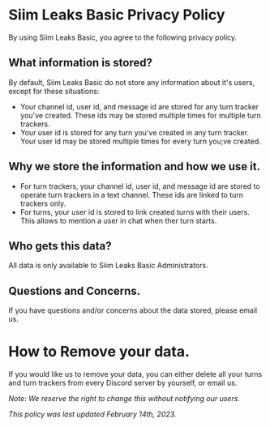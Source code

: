 # Siim Leaks Basic Privacy Policy
By using Siim Leaks Basic, you agree to the following privacy policy.

## What information is stored?
By default, Siim Leaks Basic do not store any information about it's users, except for these situations:
- Your channel id, user id, and message id are stored for any turn tracker you've created. These ids may be stored multiple times for multiple turn trackers.
- Your user id is stored for any turn you've created in any turn tracker. Your user id may be stored multiple times for every turn you;ve created.

## Why we store the information and how we use it.
- For turn trackers, your channel id, user id, and message id are stored to operate turn trackers in a text channel. These ids are linked to turn trackers only.
- For turns, your user id is stored to link created turns with their users. This allows to mention a user in chat when ther turn starts.

## Who gets this data?
All data is only available to Siim Leaks Basic Administrators.

## Questions and Concerns.
If you have questions and/or concerns about the data stored, please email us.

# How to Remove your data.
If you would like us to remove your data, you can either delete all your turns and turn trackers from every Discord server by yourself, or email us.

*Note: We reserve the right to change this without notifying our users.*

*This policy was last updated February 14th, 2023.*